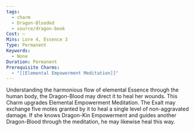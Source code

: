 ```yaml
---
tags:
  - charm
  - Dragon-Blooded
  - source/dragon-book
Cost: —
Mins: Lore 4, Essence 3
Type: Permanent
Keywords:
  - None
Duration: Permanent
Prerequisite Charms:
  - "[[Elemental Empowerment Meditation]]"
---
```

Understanding the harmonious flow of elemental Essence through the human body, the Dragon-Blood may direct it to heal her wounds. This Charm upgrades Elemental Empowerment Meditation. The Exalt may exchange five motes granted by it to heal a single level of non-aggravated damage. If she knows Dragon-Kin Empowerment and guides another Dragon-Blood through the meditation, he may likewise heal this way.